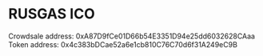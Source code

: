 # RUSGAS ICO

Crowdsale address: 0xA87D9fCe01D66b54E3351D94e25dd6032628CAaa
    Token address: 0x4c383bDCae52a6e1cb810C76C70d6f31A249eC9B

